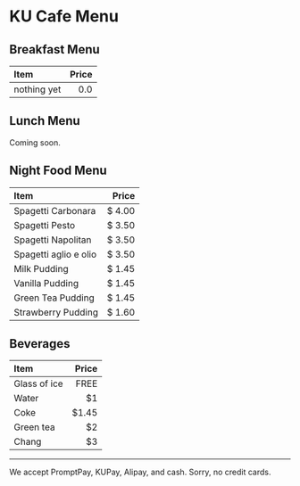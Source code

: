 # KU Cafe Menu

## Breakfast Menu

| Item                                   | Price |
|:---------------------------------------|------:|
| nothing yet                            |  0.0  |

## Lunch Menu

Coming soon.

## Night Food Menu

| Item                                   | Price |
|:---------------------------------------|------:|
| Spagetti Carbonara                     | $ 4.00 |
| Spagetti Pesto                         | $ 3.50 |
| Spagetti Napolitan                     | $ 3.50 |
| Spagetti aglio e olio                  | $ 3.50 |
| Milk Pudding                           | $ 1.45 |
| Vanilla Pudding                        | $ 1.45 |
| Green Tea Pudding                      | $ 1.45 |
| Strawberry Pudding                     | $ 1.60 |

## Beverages

| Item                                     | Price |
|:-----------------------------------------|------:|
|Glass of ice                              |  FREE |
|Water                                     |  $1 |
|Coke                                      |  $1.45 |
|Green tea                                 |  $2 |
|Chang                                     |  $3 |

---

We accept PromptPay, KUPay, Alipay, and cash. Sorry, no credit cards.
